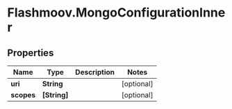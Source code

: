 # Flashmoov.MongoConfigurationInner

## Properties
Name | Type | Description | Notes
------------ | ------------- | ------------- | -------------
**uri** | **String** |  | [optional] 
**scopes** | **[String]** |  | [optional] 


